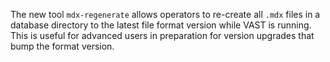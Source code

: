 The new tool `mdx-regenerate` allows operators to re-create all `.mdx` files in
a database directory to the latest file format version while VAST is running.
This is useful for advanced users in preparation for version upgrades that bump
the format version.
